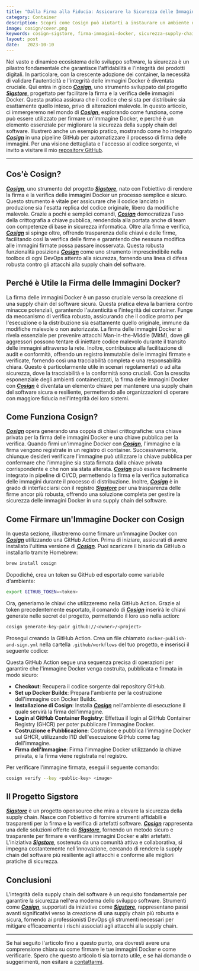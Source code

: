 ```yaml
---
title: "Dalla Firma alla Fiducia: Assicurare la Sicurezza delle Immagini Docker con Cosign"
category: Container
description: Scopri come Cosign può aiutarti a instaurare un ambiente di fiducia attorno alle tue immagini Docker attraverso la firma digitale, con esempi pratici su come implementare questo processo nella tua pipeline GitHub.
image: cosign/cover.png
keywords: cosign-sigstore, firma-immagini-docker, sicurezza-supply-chain-software, verifica-immagini-docker, integrazione-cosign-github
layout: post
date:   2023-10-10
---
```


Nel vasto e dinamico ecosistema dello sviluppo software, la sicurezza è un pilastro fondamentale che garantisce l'affidabilità e l'integrità dei prodotti digitali. In particolare, con la crescente adozione dei container, la necessità di validare l'autenticità e l'integrità delle immagini Docker è diventata cruciale. Qui entra in gioco [**_Cosign_**](https://docs.sigstore.dev/signing/quickstart/), uno strumento sviluppato dal progetto [**_Sigstore_**](https://www.sigstore.dev/), progettato per facilitare la firma e la verifica delle immagini Docker. Questa pratica assicura che il codice che si sta per distribuire sia esattamente quello inteso, privo di alterazioni malevole. In questo articolo, ci immergeremo nel mondo di [**_Cosign_**](https://docs.sigstore.dev/signing/quickstart/), esplorando come funziona, come può essere utilizzato per firmare un'immagine Docker, e perché è un elemento essenziale per migliorare la sicurezza della supply chain del software. Illustrerò anche un esempio pratico, mostrando come ho integrato [**_Cosign_**](https://docs.sigstore.dev/signing/quickstart/) in una pipeline GitHub per automatizzare il processo di firma delle immagini. Per una visione dettagliata e l'accesso al codice sorgente, vi invito a visitare il mio [repository GitHub](https://github.com/paranoiasystem/testcosign).

---

## Cos'è Cosign?

[**_Cosign_**](https://docs.sigstore.dev/signing/quickstart/), uno strumento del progetto [**_Sigstore_**](https://www.sigstore.dev/), nato con l'obiettivo di rendere la firma e la verifica delle immagini Docker un processo semplice e sicuro. Questo strumento è vitale per assicurare che il codice lanciato in produzione sia l'esatta replica del codice originale, libero da modifiche malevole. Grazie a pochi e semplici comandi, [**_Cosign_**](https://docs.sigstore.dev/signing/quickstart/) democratizza l'uso della crittografia a chiave pubblica, rendendola alla portata anche di team con competenze di base in sicurezza informatica. Oltre alla firma e verifica, [**_Cosign_**](https://docs.sigstore.dev/signing/quickstart/) si spinge oltre, offrendo trasparenza delle chiavi e delle firme, facilitando così la verifica delle firme e garantendo che nessuna modifica alle immagini firmate possa passare inosservata. Questa robusta funzionalità posiziona [**_Cosign_**](https://docs.sigstore.dev/signing/quickstart/) come uno strumento imprescindibile nella toolbox di ogni DevOps attento alla sicurezza, fornendo una linea di difesa robusta contro gli attacchi alla supply chain del software.

## Perché è Utile la Firma delle Immagini Docker?

La firma delle immagini Docker è un passo cruciale verso la creazione di una supply chain del software sicura. Questa pratica eleva la barriera contro minacce potenziali, garantendo l'autenticità e l'integrità dei container. Funge da meccanismo di verifica robusto, assicurando che il codice pronto per l'esecuzione o la distribuzione sia esattamente quello originale, immune da modifiche malevole o non autorizzate. La firma delle immagini Docker si rivela essenziale per prevenire attacchi Man-in-the-Middle (MitM), dove gli aggressori possono tentare di iniettare codice malevolo durante il transito delle immagini attraverso la rete. Inoltre, contribuisce alla facilitazione di audit e conformità, offrendo un registro immutabile delle immagini firmate e verificate, fornendo così una tracciabilità completa e una responsabilità chiara. Questo è particolarmente utile in scenari regolamentati o ad alta sicurezza, dove la tracciabilità e la conformità sono cruciali. Con la crescita esponenziale degli ambienti containerizzati, la firma delle immagini Docker con [**_Cosign_**](https://docs.sigstore.dev/signing/quickstart/) è diventata un elemento chiave per mantenere una supply chain del software sicura e resiliente, permettendo alle organizzazioni di operare con maggiore fiducia nell'integrità dei loro sistemi.

## Come Funziona Cosign?

[**_Cosign_**](https://docs.sigstore.dev/signing/quickstart/) opera generando una coppia di chiavi crittografiche: una chiave privata per la firma delle immagini Docker e una chiave pubblica per la verifica. Quando firmi un'immagine Docker con [**_Cosign_**](https://docs.sigstore.dev/signing/quickstart/), l'immagine e la firma vengono registrate in un registro di container. Successivamente, chiunque desideri verificare l'immagine può utilizzare la chiave pubblica per confermare che l'immagine sia stata firmata dalla chiave privata corrispondente e che non sia stata alterata. [**_Cosign_**](https://docs.sigstore.dev/signing/quickstart/) può essere facilmente integrato in pipeline di CI/CD, permettendo la firma e la verifica automatica delle immagini durante il processo di distribuzione. Inoltre, [**_Cosign_**](https://docs.sigstore.dev/signing/quickstart/) è in grado di interfacciarsi con il registro [**_Sigstore_**](https://www.sigstore.dev/) per una trasparenza delle firme ancor più robusta, offrendo una soluzione completa per gestire la sicurezza delle immagini Docker in una supply chain del software.

## Come Firmare un'Immagine Docker con Cosign

In questa sezione, illustreremo come firmare un'immagine Docker con [**_Cosign_**](https://docs.sigstore.dev/signing/quickstart/) utilizzando una GitHub Action. Prima di iniziare, assicurati di avere installato l'ultima versione di [**_Cosign_**](https://docs.sigstore.dev/signing/quickstart/). Puoi scaricare il binario da GitHub o installarlo tramite Homebrew:

```bash
brew install cosign
```

Dopodiché, crea un token su GitHub ed esportalo come variabile d'ambiente:

```bash
export GITHUB_TOKEN=<token>
```

Ora, generiamo le chiavi che utilizzeremo nella GitHub Action. Grazie al token precedentemente esportato, il comando di [**_Cosign_**](https://docs.sigstore.dev/signing/quickstart/) inserirà le chiavi generate nelle secret del progetto, permettendo il loro uso nella action:

```bash
cosign generate-key-pair github://<owner>/<project>
```

Prosegui creando la GitHub Action. Crea un file chiamato `docker-publish-and-sign.yml` nella cartella `.github/workflows` del tuo progetto, e inserisci il seguente codice:

<script src="https://gist.github.com/paranoiasystem/c43b3bc7f0cd7986832aedc0da96b3ce.js"></script>

Questa GitHub Action segue una sequenza precisa di operazioni per garantire che l'immagine Docker venga costruita, pubblicata e firmata in modo sicuro:

- **Checkout**: Recupera il codice sorgente dal repository GitHub.
- **Set up Docker Buildx**: Prepara l'ambiente per la costruzione dell'immagine con Docker Buildx.
- **Installazione di Cosign**: Installa [**_Cosign_**](https://docs.sigstore.dev/signing/quickstart/) nell'ambiente di esecuzione il quale servirà la firma dell'immagine.
- **Login al GitHub Container Registry**: Effettua il login al GitHub Container Registry (GHCR) per poter pubblicare l'immagine Docker.
- **Costruzione e Pubblicazione**: Costruisce e pubblica l'immagine Docker sul GHCR, utilizzando l'ID dell'esecuzione GitHub come tag dell'immagine.
- **Firma dell'Immagine**: Firma l'immagine Docker utilizzando la chiave privata, e la firma viene registrata nel registro.

Per verificare l'immagine firmata, esegui il seguente comando:

```bash
cosign verify --key <public-key> <image>
```

## Il Progetto Sigstore
[**_Sigstore_**](https://www.sigstore.dev/) è un progetto opensource che mira a elevare la sicurezza della supply chain. Nasce con l'obiettivo di fornire strumenti affidabili e trasparenti per la firma e la verifica di artefatti software. [**_Cosign_**](https://docs.sigstore.dev/signing/quickstart/) rappresenta una delle soluzioni offerte da [**_Sigstore_**](https://www.sigstore.dev/), fornendo un metodo sicuro e trasparente per firmare e verificare immagini Docker e altri artefatti. L'iniziativa [**_Sigstore_**](https://www.sigstore.dev/), sostenuta da una comunità attiva e collaborativa, si impegna costantemente nell'innovazione, cercando di rendere la supply chain del software più resiliente agli attacchi e conforme alle migliori pratiche di sicurezza.

## Conclusioni
L'integrità della supply chain del software è un requisito fondamentale per garantire la sicurezza nell'era moderna dello sviluppo software. Strumenti come [**_Cosign_**](https://docs.sigstore.dev/signing/quickstart/), supportati da iniziative come [**_Sigstore_**](https://www.sigstore.dev/), rappresentano passi avanti significativi verso la creazione di una supply chain più robusta e sicura, fornendo ai professionisti DevOps gli strumenti necessari per mitigare efficacemente i rischi associati agli attacchi alla supply chain.

---

Se hai seguito l'articolo fino a questo punto, ora dovresti avere una comprensione chiara su come firmare le tue immagini Docker e come verificarle. Spero che questo articolo ti sia tornato utile, e se hai domande o suggerimenti, non esitare a [contattarmi](https://www.linkedin.com/in/marcoferraioli93/).


